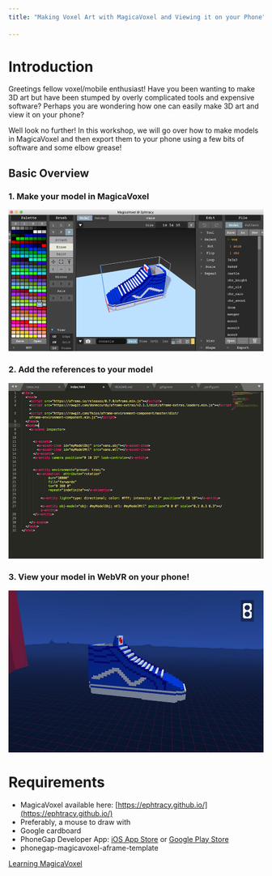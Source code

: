```yaml
---
title: "Making Voxel Art with MagicaVoxel and Viewing it on your Phone"

---
```



# Introduction
Greetings fellow voxel/mobile enthusiast! Have you been wanting to make 3D art but have been stumped by overly complicated tools and expensive software? Perhaps you are wondering how one can easily make 3D art and view it on your phone? 

Well look no further! In this workshop, we will go over how to make models in MagicaVoxel and then export them to your phone using a few bits of software and some elbow grease!

## Basic Overview

### 1. Make your model in MagicaVoxel
![Step 1: Make your model](img/van_magica_voxel.png "Make your model")

### 2. Add the references to your model
![Step 2: Add the references to your model in HTML](img/van_code.png "Add the references to your model in HTML")

### 3. View your model in WebVR on your phone!
![Step 3: View your model!](img/van_phone.png "View your model!")

# Requirements
- MagicaVoxel available here: [https://ephtracy.github.io/](https://ephtracy.github.io/)
- Preferably, a mouse to draw with
- Google cardboard 
- PhoneGap Developer App: [iOS App Store](https://itunes.apple.com/app/id843536693) or [Google Play Store](https://itunes.apple.com/app/id843536693)
- phonegap-magicavoxel-aframe-template

[Learning MagicaVoxel](magicavoxel.md)
